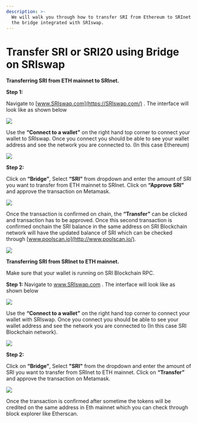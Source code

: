 ```yaml
---
description: >-
  We will walk you through how to transfer SRI from Ethereum to SRInet using
  the bridge integrated with SRIswap.
---
```


# Transfer SRI or SRI20 using Bridge on SRIswap

**Transferring SRI from ETH mainnet to SRInet.**

**Step 1:**

Navigate to [www.SRIswap.com](https://SRIswap.com/) . The interface will look like as shown below

![](../../.gitbook/assets/0%20%286%29.png)

Use the **“Connect to a wallet”** on the right hand top corner to connect your wallet to SRIswap. Once you connect you should be able to see your wallet address and see the network you are connected to. \(In this case Ethereum\)

![](../../.gitbook/assets/1%20%289%29.png)

**Step 2:**

Click on **“Bridge”**, Select **“SRI”** from dropdown and enter the amount of SRI you want to transfer from ETH mainnet to SRInet. Click on **“Approve SRI”** and approve the transaction on Metamask.

![](../../.gitbook/assets/2%20%289%29.png)

Once the transaction is confirmed on chain, the **“Transfer”** can be clicked and transaction has to be approved. Once this second transaction is confirmed onchain the SRI balance in the same address on SRI Blockchain network will have the updated balance of SRI which can be checked through [www.poolscan.io](http://www.poolscan.io/). 

![](../../.gitbook/assets/3%20%288%29.png)

**Transferring SRI from SRInet to ETH mainnet.**

Make sure that your wallet is running on SRI Blockchain RPC.

**Step 1:** Navigate to www.SRIswap.com . The interface will look like as shown below

![](../../.gitbook/assets/4%20%289%29.png)

Use the **“Connect to a wallet”** on the right hand top corner to connect your wallet with SRIswap. Once you connect you should be able to see your wallet address and see the network you are connected to \(In this case SRI Blockchain network\).

![](../../.gitbook/assets/5%20%286%29.png)

**Step 2:**

Click on **“Bridge”**, Select **"SRI"** from the dropdown and enter the amount of SRI you want to transfer from SRInet to ETH mainnet. Click on **“Transfer”** and approve the transaction on Metamask.

![](../../.gitbook/assets/6%20%287%29.png)

Once the transaction is confirmed after sometime the tokens will be credited on the same address in Eth mainnet which you can check through block explorer like Etherscan.

